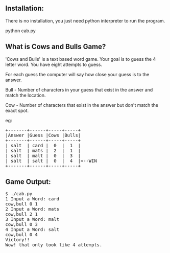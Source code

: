 Installation:
-------------
There is no installation, you just need python interpreter to run the program. 

python cab.py 


What is Cows and Bulls Game?
----------------------------
'Cows and Bulls' is a text based word game. Your goal is to guess the 4 letter word. You have eight attempts to guess. 

For each guess the computer will say how close your guess is to the answer. 

Bull - Number of characters in your guess that exist in the answer and match the location. 

Cow - Number of characters that exist in the answer but don't match the exact spot.

eg:
<pre>
+-------+------+-----+-----+
|Answer |Guess |Cows |Bulls|
+-------+------+-----+-----+
| salt  | card |  0  |  1  |
| salt  | mats |  2  |  1  |
| salt  | malt |  0  |  3  |
| salt  | salt |  0  |  4  |<--WIN
+-------+------+-----+-----+
</pre>
Game Output:
------------
<pre>
$ ./cab.py
1 Input a Word: card
cow,bull 0 1
2 Input a Word: mats
cow,bull 2 1
3 Input a Word: malt
cow,bull 0 3
4 Input a Word: salt
cow,bull 0 4
Victory!!
Wow! that only took like 4 attempts.
</pre>
